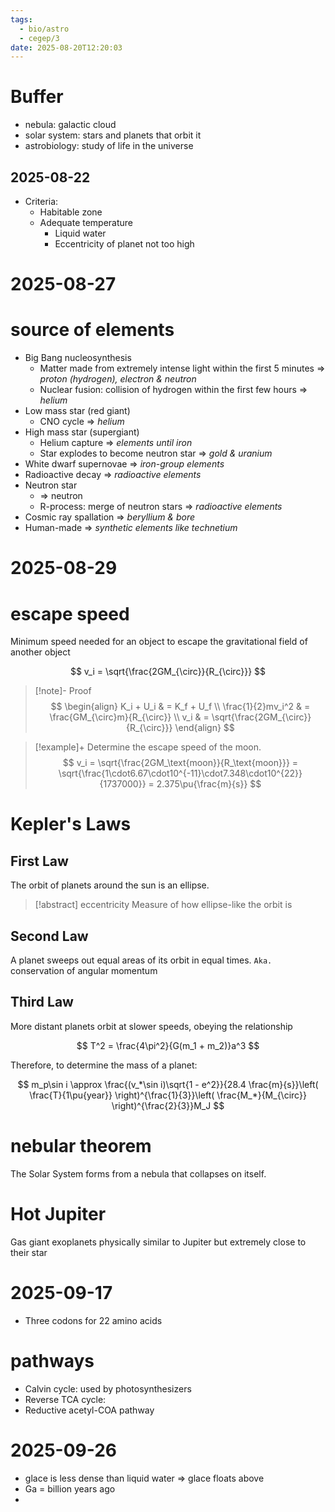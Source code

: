 ```yaml
---
tags:
  - bio/astro
  - cegep/3
date: 2025-08-20T12:20:03
---
```


# Buffer

- nebula: galactic cloud
- solar system: stars and planets that orbit it
- astrobiology: study of life in the universe

## 2025-08-22

- Criteria:
	- Habitable zone
	- Adequate temperature
		- Liquid water
		- Eccentricity of planet not too high

# 2025-08-27

# source of elements

- Big Bang nucleosynthesis
	- Matter made from extremely intense light within the first 5 minutes => *proton (hydrogen), electron & neutron*
	- Nuclear fusion: collision of hydrogen within the first few hours => *helium*
- Low mass star (red giant)
	- CNO cycle => *helium*
- High mass star (supergiant)
	- Helium capture => *elements until iron*
	- Star explodes to become neutron star => *gold & uranium*
- White dwarf supernovae => *iron-group elements*
- Radioactive decay => *radioactive elements*
- Neutron star
	- => neutron
	- R-process: merge of neutron stars => *radioactive elements*
- Cosmic ray spallation => *beryllium & bore*
- Human-made => *synthetic elements like technetium*

# 2025-08-29

# escape speed

Minimum speed needed for an object to escape the gravitational field of another object

$$
v_i = \sqrt{\frac{2GM_{\circ}}{R_{\circ}}}
$$

> [!note]- Proof
> $$
> \begin{align}
K_i + U_i & = K_f + U_f \\
\frac{1}{2}mv_i^2 & = \frac{GM_{\circ}m}{R_{\circ}} \\
v_i & = \sqrt{\frac{2GM_{\circ}}{R_{\circ}}}
\end{align}
> $$

> [!example]+ Determine the escape speed of the moon.
> $$
> v_i = \sqrt{\frac{2GM_\text{moon}}{R_\text{moon}}} = \sqrt{\frac{1\cdot6.67\cdot10^{-11}\cdot7.348\cdot10^{22}}{1737000}} = 2.375\pu{\frac{m}{s}}
> $$

# Kepler's Laws

## First Law

The orbit of planets around the sun is an ellipse.

> [!abstract] eccentricity
> Measure of how ellipse-like the orbit is

## Second Law

A planet sweeps out equal areas of its orbit in equal times.
`Aka.` conservation of angular momentum

## Third Law

More distant planets orbit at slower speeds, obeying the relationship

$$
T^2 = \frac{4\pi^2}{G(m_1 + m_2)}a^3
$$

Therefore, to determine the mass of a planet:

$$
m_p\sin i \approx \frac{(v_*\sin i)\sqrt{1 - e^2}}{28.4 \frac{m}{s}}\left( \frac{T}{1\pu{year}} \right)^{\frac{1}{3}}\left( \frac{M_*}{M_{\circ}} \right)^{\frac{2}{3}}M_J
$$

# nebular theorem

The Solar System forms from a nebula that collapses on itself.

# Hot Jupiter

Gas giant exoplanets physically similar to Jupiter but extremely close to their star

# 2025-09-17

- Three codons for 22 amino acids

# pathways

- Calvin cycle: used by photosynthesizers
- Reverse TCA cycle:
- Reductive acetyl-COA pathway

# 2025-09-26

- glace is less dense than liquid water => glace floats above 
- Ga = billion years ago
- 